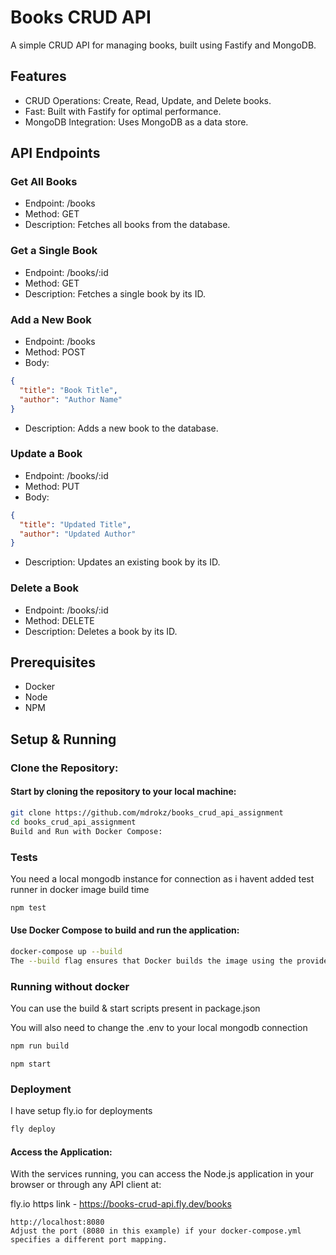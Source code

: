 # Books CRUD API

A simple CRUD API for managing books, built using Fastify and MongoDB.

## Features
* CRUD Operations: Create, Read, Update, and Delete books.
* Fast: Built with Fastify for optimal performance.
* MongoDB Integration: Uses MongoDB as a data store.

## API Endpoints

### Get All Books
* Endpoint: /books
* Method: GET
* Description: Fetches all books from the database.

### Get a Single Book
* Endpoint: /books/:id
* Method: GET
* Description: Fetches a single book by its ID.

### Add a New Book
* Endpoint: /books
* Method: POST
* Body:
```json
{
  "title": "Book Title",
  "author": "Author Name"
}
```
* Description: Adds a new book to the database.


### Update a Book
* Endpoint: /books/:id
* Method: PUT
* Body:
```json
{
  "title": "Updated Title",
  "author": "Updated Author"
}
```
* Description: Updates an existing book by its ID.


### Delete a Book
* Endpoint: /books/:id
* Method: DELETE
* Description: Deletes a book by its ID.

## Prerequisites
* Docker
* Node
* NPM

## Setup & Running

### Clone the Repository:

#### Start by cloning the repository to your local machine:

```bash
git clone https://github.com/mdrokz/books_crud_api_assignment
cd books_crud_api_assignment
Build and Run with Docker Compose:
```

### Tests

You need a local mongodb instance for connection as i havent added test runner in docker image build time

```bash
npm test
```

#### Use Docker Compose to build and run the application:

```bash
docker-compose up --build
The --build flag ensures that Docker builds the image using the provided Dockerfile. Once built, Docker Compose will start the services defined in docker-compose.yml.
```

### Running without docker

You can use the build & start scripts present in package.json

You will also need to change the .env to your local mongodb connection

```bash
npm run build
```

```
npm start
```

### Deployment

I have setup fly.io for deployments

```bash
fly deploy
```

#### Access the Application:

With the services running, you can access the Node.js application in your browser or through any API client at:

fly.io https link - https://books-crud-api.fly.dev/books

```
http://localhost:8080
Adjust the port (8080 in this example) if your docker-compose.yml specifies a different port mapping.
```
